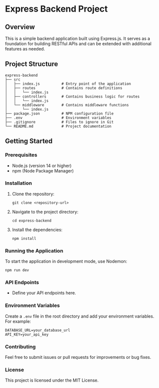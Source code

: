 # Express Backend Project

## Overview
This is a simple backend application built using Express.js. It serves as a foundation for building RESTful APIs and can be extended with additional features as needed.

## Project Structure
```
express-backend
├── src
│   ├── index.js          # Entry point of the application
│   ├── routes            # Contains route definitions
│   │   └── index.js
│   ├── controllers       # Contains business logic for routes
│   │   └── index.js
│   └── middleware        # Contains middleware functions
│       └── index.js
├── package.json          # NPM configuration file
├── .env                  # Environment variables
├── .gitignore            # Files to ignore in Git
└── README.md             # Project documentation
```

## Getting Started

### Prerequisites
- Node.js (version 14 or higher)
- npm (Node Package Manager)

### Installation
1. Clone the repository:
   ```
   git clone <repository-url>
   ```
2. Navigate to the project directory:
   ```
   cd express-backend
   ```
3. Install the dependencies:
   ```
   npm install
   ```

### Running the Application
To start the application in development mode, use Nodemon:
```
npm run dev
```

### API Endpoints
- Define your API endpoints here.

### Environment Variables
Create a `.env` file in the root directory and add your environment variables. For example:
```
DATABASE_URL=your_database_url
API_KEY=your_api_key
```

### Contributing
Feel free to submit issues or pull requests for improvements or bug fixes.

### License
This project is licensed under the MIT License.